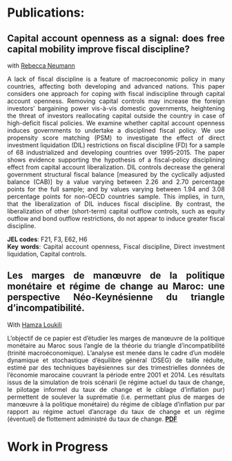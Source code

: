 <style>body {text-align: justify}</style>
<style>body {"font-family: Brill; font-size:3pt; text-align: justify}</style>

# **Publications**:
## **Capital account openness as a signal: does free capital mobility improve fiscal discipline?**
  with [Rebecca Neumann](https://uwm.edu/economics/people/neumann-rebecca/) 
  
  A lack of fiscal discipline is a feature of macroeconomic policy in many countries, affecting both developing and advanced nations. This paper considers one approach for coping with fiscal indiscipline through capital account openness. Removing capital controls may increase the foreign investors’ bargaining power vis-à-vis domestic governments, heightening the threat of investors reallocating capital outside the country in case of high-deficit fiscal policies. We examine whether capital account openness induces governments to undertake a disciplined fiscal policy. We use propensity score matching (PSM) to investigate the effect of direct investment liquidation (DIL) restrictions on fiscal discipline (FD) for a sample of 68 industrialized and developing countries over 1995-2015. The paper shows evidence supporting the hypothesis of a fiscal-policy disciplining effect from capital account liberalization. DIL controls decrease the general government structural fiscal balance [measured by the cyclically adjusted balance (CAB)] by a value varying between 2.26 and 2.70 percentage points for the full sample; and by values varying between 1.94 and 3.08 percentage points for non-OECD countries sample. This implies, in turn, that the liberalization of DIL induces fiscal discipline. By contrast, the liberalization of other (short-term) capital outflow controls, such as equity outflow and bond outflow restrictions, do not appear to induce greater fiscal discipline.

**JEL codes**: F21, F3, E62, H6\
**Key words**: Capital account openness, Fiscal discipline, Direct investment liquidation, Capital controls.


## **Les marges de manœuvre de la politique monétaire et régime de change au Maroc: une perspective Néo-Keynésienne du triangle d’incompatibilité**.
   With [Hamza Loukili](https://scholar.google.com/citations?hl=en&user=oRW3-9AAAAAJ&view_op=list_works&citft=1&email_for_op=noureddine.echcharfi%40gmail.com&gmla=AJsN-F7hEFwD6Y-VRSK6csaO7K1qnVeBeNU7Xb1xoyA3VrJEbQDjE9RPJbl8po1FRpOY2Z7pO4VGfQ1DTGsDh3-JRBvb5Rrcoj96Yh7mt8NenRkm9fTtDC8VjLOFBytO_ehMre_rr_NI5kNVzJTaCyqLDoowTR1xkmq-6osMBne2iyu5icpjRfSahDJAYUdyKxXOcsjwo0PQeVnS-fK_dhWhWU_ofqfrILwDHGzGdh2GFWuAGy5S3_6wGL_TYcF7y2AeAIzlCp9U)

 L’objectif de ce papier est d’étudier les marges de manœuvre de la politique monétaire au Maroc sous l’angle de la théorie du triangle d’incompatibilité (trinité macroéconomique). L’analyse est menée dans le cadre d’un modèle dynamique et stochastique d’équilibre général (DSEG) de taille réduite, estimé par des techniques bayésiennes sur des trimestrielles données de l’économie marocaine couvrant la période entre 2001 et 2014. Les résultats issus de la simulation de trois scénarii (le régime actuel du taux de change, le pilotage informel du taux de change et le ciblage d’inflation pur) permettent de soulever la  suprématie  (i.e.  permettant  plus  de  marges  de  manœuvre  à  la  politique monétaire) du régime de ciblage d’inflation pur par rapport au régime actuel d’ancrage du taux de change et un régime (éventuel) de flottement administré du taux de change.
[**PDF**](https://www.policycenter.ma/publications/les-politiques-macro%C3%A9conomiques-au-maroc-et-dans-les-pays-en-d%C3%A9veloppement-quelques)

# **Work in Progress**